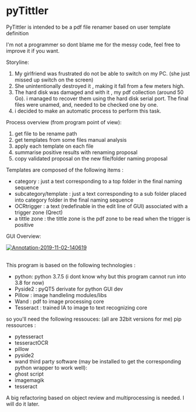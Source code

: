 # pyTittler
PyTittler is intended to be a pdf file renamer based on user template definition

I'm not a programmer so dont blame me for the messy code, feel free to improve it if you want.

Storyline:

1) My girlfriend was frustrated do not be able to switch on my PC. (she just missed up switch on the screen)
2) She unintentionally destroyed it , making it fall from a few meters high.
3) The hard disk was damaged and with it , my pdf collection (around 50 Go). i managed to recover them using the hard disk 
serial port. The final files were unamed, and, needed to be checked one by one.
4) i decided to make an automatic process to perform this task.

Process overview (from program point of view):

1) get file to be rename path
2) get templates from some files manual analysis
3) apply each template on each file
4) summarise positive results with renaming proposal
5) copy validated proposal on the new file/folder naming proposal

Templates are composed of the following items :
- category : just a text corresponding to a top folder in the final naming sequence
- subcategory/template : just a text corresponding to a sub folder placed into category folder in the final naming sequence
- OCRtrigger : a text (redefinable in the edit line of GUI) associated with a trigger zone (Qrect)
- a tittle zone : the tittle zone is the pdf zone to be read when the trigger is positive

GUI Overview:

<a href="https://ibb.co/4Vy08sB"><img src="https://i.ibb.co/S3TZtQq/Annotation-2019-11-02-140619.png" alt="Annotation-2019-11-02-140619" border="0"></a><br /><br />


This program is based on the following technologies :

- python: python 3.7.5 (i dont know why but this program cannot run into 3.8 for now)
- Pyside2 : pyQT5 derivate for python GUI dev
- Pillow : image handleling modules/libs
- Wand : pdf to image processing core
- Tesseract : trained IA to image to text recognizing core

so you'll need the following ressouces: (all are 32bit versions for me)
pip ressources :
- pytesseract
- tesseractOCR
- pillow
- pyside2
- wand
third party software (may be installed to get the corresponding python wrapper to work well):
- ghost script
- imagemagik
- tesseract

A big refactoring based on object review and multiprocessing is needed.
I will do it later.
